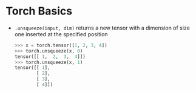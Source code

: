 # Torch Basics

- `.unsqueeze(input, dim)` returns a new tensor with a dimension of size one inserted at the specified position

  ```Python
  >>> x = torch.tensor([1, 2, 3, 4])
  >>> torch.unsqueeze(x, 0)
  tensor([[ 1,  2,  3,  4]])
  >>> torch.unsqueeze(x, 1)
  tensor([[ 1],
          [ 2],
          [ 3],
          [ 4]])
  ```
